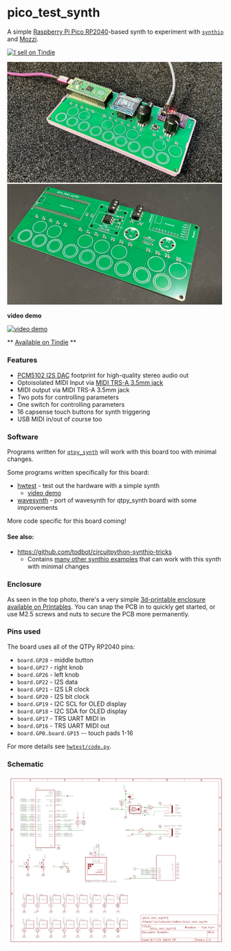 # pico_test_synth

A simple 
[Raspberry Pi Pico RP2040](https://www.raspberrypi.com/documentation/microcontrollers/raspberry-pi-pico.html)-based
synth to experiment with [`synthio`](https://github.com/todbot/circuitpython-synthio-tricks) and [Mozzi](https://github.com/sensorium/Mozzi).

<a href="https://www.tindie.com/products/todbot/pico_test_synth/?ref=offsite_badges&utm_source=sellers_todbot&utm_medium=badges&utm_campaign=badge_small"><img src="https://d2ss6ovg47m0r5.cloudfront.net/badges/tindie-smalls.png" alt="I sell on Tindie" width="200" height="55"></a>


<img src="./docs/pico_test_synth_case1_web.jpg" width=500>
<img src="./docs/pico_test_synth2.jpg" width=500>

**video demo**

[![video demo](https://img.youtube.com/vi/9U2Dn7ckdbs/0.jpg)](https://www.youtube.com/watch?v=9U2Dn7ckdbs)


** [Available on Tindie](https://www.tindie.com/products/todbot/pico_test_synth/) **

### Features

* [PCM5102 I2S DAC](https://todbot.com/blog/2023/05/16/cheap-stereo-line-out-i2s-dac-for-circuitpython-arduino-synths/) footprint for high-quality stereo audio out
* Optoisolated MIDI Input via [MIDI TRS-A 3.5mm jack](https://www.perfectcircuit.com/make-noise-0-coast-midi-cable.html)
* MIDI output via MIDI TRS-A 3.5mm jack
* Two pots for controlling parameters
* One switch for controlling parameters
* 16 capsense touch buttons for synth triggering
* USB MIDI in/out of course too

### Software

Programs written for [`qtpy_synth`](https://github.com/todbot/qtpy_synth/)
will work with this board too with minimal changes.

Some programs written specifically for this board:

* [hwtest](https://github.com/todbot/pico_test_synth/tree/main/circuitpython/hwtest/code.py) - test out the hardware with a simple synth
  * [video demo](https://www.youtube.com/watch?v=9U2Dn7ckdbs)
* [wavesynth](https://github.com/todbot/pico_test_synth/tree/main/circuitpython/wavesynth/) - port of wavesynth for qtpy_synth board with some improvements

More code specific for this board coming!

#### See also:
- https://github.com/todbot/circuitpython-synthio-tricks
  - Contains [many other synthio examples](https://github.com/todbot/circuitpython-synthio-tricks/tree/main/examples) that can work with this synth with minimal changes


### Enclosure

As seen in the top photo, there's a very simple [3d-printable enclosure available on Printables](https://www.printables.com/model/784414-case-for-pico_test_synth-circuitpython-synthesizer). You can snap the PCB in to quickly get started,
or use M2.5 screws and nuts to secure the PCB more permanently.



### Pins used

The board uses all of the QTPy RP2040 pins:

* `board.GP28` - middle button
* `board.GP27` - right knob
* `board.GP26` - left knob
* `board.GP22` - I2S data
* `board.GP21` - I2S LR  clock
* `board.GP20` - I2S bit clock
* `board.GP19` - I2C SCL for OLED display
* `board.GP18` - I2C SDA for OLED display
* `board.GP17` - TRS UART MIDI in
* `board.GP16` - TRS UART MIDI out
* `board.GP0`..`board.GP15` -- touch pads 1-16

For more details see [`hwtest/code.py`](https://github.com/todbot/pico_test_synth/tree/main/circuitpython/hwtest/code.py).


### Schematic

[<img src="./docs/pico_test_synth1_sch.png" width=500>](./schematics/pico_test_synth1_sch.pdf)
